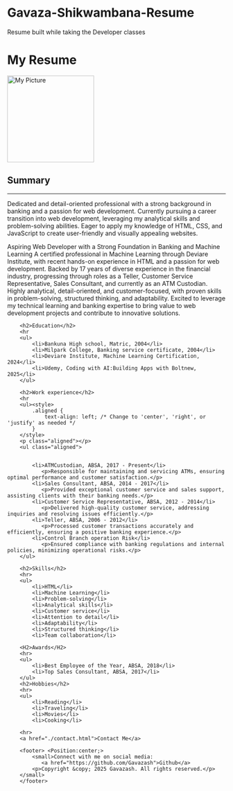 # Gavaza-Shikwambana-Resume
Resume built while taking the Developer classes

<!DOCTYPE html>
<html lang="en">
<head>
</style>
    <meta charset="UTF-8">
    <meta name="Resume" content
    <title><h1>My Resume</h1></title>
    <link rel="stylesheet" href="style.css">
    <img src="../public/My pic.jpg" alt="My Picture" height="200">
</head>
<body>
    <h2>Summary</h2>
    <hr>
        <p>Dedicated and detail-oriented professional with a strong background in banking and a passion for web development.
        Currently pursuing a career transition into web development, leveraging my analytical skills and problem-solving abilities.
        Eager to apply my knowledge of HTML, CSS, and JavaScript to create user-friendly and visually appealing websites.</p></p>
        <p>Aspiring Web Developer with a Strong Foundation in Banking and
        Machine Learning A certified professional in Machine Learning through Deviare Institute,
        with recent hands-on experience in HTML and a passion for web development.
        Backed by 17 years of diverse experience in the financial industry,
        progressing through roles as a Teller, Customer Service Representative,
        Sales Consultant, and currently as an ATM Custodian. Highly analytical, detail-oriented,
        and customer-focused, with proven skills in problem-solving, structured thinking, and adaptability. 
        Excited to leverage my technical learning and banking expertise to bring value to web development projects and
        contribute to innovative solutions.</p>

        <h2>Education</h2>
        <hr
        <ul>
            <li>Bankuna High school, Matric, 2004</li>
            <li>Milpark College, Banking service certificate, 2004</li>
            <li>Deviare Institute, Machine Learning Certification, 2024</li>
            <li>Udemy, Coding with AI:Building Apps with Boltnew, 2025</li>
        </ul>

        <h2>Work experience</h2>
        <hr
        <ul><style>
            .aligned {
                text-align: left; /* Change to 'center', 'right', or 'justify' as needed */
            }
        </style>
        <p class="aligned"></p>
        <ul class="aligned">
            

            <li>ATMCustodian, ABSA, 2017 - Present</li>   
               <p>Responsible for maintaining and servicing ATMs, ensuring optimal performance and customer satisfaction.</p>
            <li>Sales Consultant, ABSA, 2014 - 2017</li>
               <p>Provided exceptional customer service and sales support, assisting clients with their banking needs.</p>
            <li>Customer Service Representative, ABSA, 2012 - 2014</li>
               <p>Delivered high-quality customer service, addressing inquiries and resolving issues efficiently.</p>
            <li>Teller, ABSA, 2006 - 2012</li>
               <p>Processed customer transactions accurately and efficiently, ensuring a positive banking experience.</p>
            <li>Control Branch operation Risk</li>
               <p>Ensured compliance with banking regulations and internal policies, minimizing operational risks.</p>
        </ul>

        <h2>Skills</h2>
        <hr>
        <ul>
            <li>HTML</li>
            <li>Machine Learning</li>
            <li>Problem-solving</li>
            <li>Analytical skills</li>
            <li>Customer service</li>
            <li>Attention to detail</li>
            <li>Adaptability</li>
            <li>Structured thinking</li>
            <li>Team collaboration</li>
        
        <H2>Awards</H2>
        <hr>
        <ul>
            <li>Best Employee of the Year, ABSA, 2018</li>
            <li>Top Sales Consultant, ABSA, 2017</li>
        </ul> 
        <h2>Hobbies</h2>  
        <hr>
        <ul>
            <li>Reading</li>
            <li>Traveling</li>
            <li>Movies</li>
            <li>Cooking</li>
            
        <hr>        
        <a href="./contact.html">Contact Me</a>    

        <footer> <Position:center;>
            <small>Connect with me on social media:
               <a href="https://github.com/Gavazash">Github</a>
            <p>Copyright &copy; 2025 Gavazash. All rights reserved.</p>
        </small>
        </footer>
